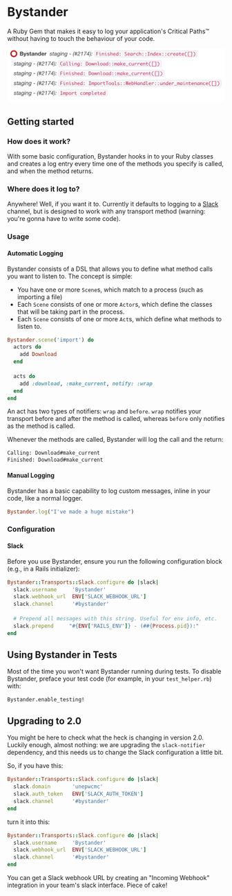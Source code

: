 # Bystander

A Ruby Gem that makes it easy to log your application's Critical Paths™ without
having to touch the behaviour of your code.

![Bystander in action, in a Slack channel](/screenshot.png?raw=true)

## Getting started

### How does it work?

With some basic configuration, Bystander hooks in to your Ruby classes
and creates a log entry every time one of the methods you specify is
called, and when the method returns.

### Where does it log to?

Anywhere! Well, if you want it to. Currently it defaults to logging to a
[Slack](https://slack.com) channel, but is designed to work with any
transport method (warning: you're gonna have to write some code).

### Usage

#### Automatic Logging

Bystander consists of a DSL that allows you to define what method calls
you want to listen to. The concept is simple:

* You have one or more `Scene`s, which match to a process (such as
  importing a file)
* Each `Scene` consists of one or more `Actor`s, which define the
  classes that will be taking part in the process.
* Each `Scene` consists of one or more `Act`s, which define what methods
  to listen to.

```ruby
Bystander.scene('import') do
  actors do
    add Download
  end

  acts do
    add :download, :make_current, notify: :wrap
  end
end
```

An act has two types of notifiers: `wrap` and `before`. `wrap` notifies
your transport before and after the method is called, whereas `before`
only notifies as the method is called.

Whenever the methods are called, Bystander will log the call and the
return:

```
Calling: Download#make_current
Finished: Download#make_current
```

#### Manual Logging

Bystander has a basic capability to log custom messages, inline in your
code, like a normal logger.

```ruby
Bystander.log("I've made a huge mistake")
```

### Configuration

#### Slack

Before you use Bystander, ensure you run the following configuration
block (e.g., in a Rails initializer):

```ruby
Bystander::Transports::Slack.configure do |slack|
  slack.username     'Bystander'
  slack.webhook_url  ENV['SLACK_WEBHOOK_URL']
  slack.channel      '#bystander'

  # Prepend all messages with this string. Useful for env info, etc.
  slack.prepend     "#{ENV['RAILS_ENV']} - (##{Process.pid}):"
end
```

## Using Bystander in Tests

Most of the time you won't want Bystander running during tests. To
disable Bystander, preface your test code (for example, in your
`test_helper.rb`) with:

```
Bystander.enable_testing!
```

## Upgrading to 2.0

You might be here to check what the heck is changing in version 2.0. 
Luckily enough, almost nothing: we are upgrading the `slack-notifier`
dependency, and this needs us to change the Slack configuration a little bit.

So, if you have this:
```ruby
Bystander::Transports::Slack.configure do |slack|
  slack.domain       'unepwcmc'
  slack.auth_token   ENV['SLACK_AUTH_TOKEN']
  slack.channel      '#bystander'
end
```
turn it into this:
```ruby
Bystander::Transports::Slack.configure do |slack|
  slack.username     'Bystander'
  slack.webhook_url  ENV['SLACK_WEBHOOK_URL']
  slack.channel      '#bystander'
end
```

You can get a Slack webhook URL by creating an "Incoming Webhook" integration
in your team's slack interface. Piece of cake!
